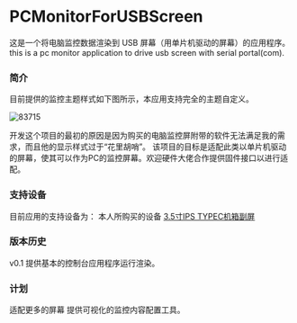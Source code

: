 # PCMonitorForUSBScreen
这是一个将电脑监控数据渲染到 USB 屏幕（用单片机驱动的屏幕）的应用程序。
this is a pc monitor application to drive usb screen with serial portal(com).

### 简介
目前提供的监控主题样式如下图所示，本应用支持完全的主题自定义。

![83715](https://user-images.githubusercontent.com/936437/127745159-8d2f7d5f-a9fc-40ae-8595-cb7bec2c9854.png)

开发这个项目的最初的原因是因为购买的电脑监控屏附带的软件无法满足我的需求，而且他的显示样式过于“花里胡哨”。
该项目的目标是适配此类以单片机驱动的屏幕，使其可以作为PC的监控屏幕。欢迎硬件大佬合作提供固件接口以进行适配。

### 支持设备

目前应用的支持设备为：
本人所购买的设备 [3.5寸IPS TYPEC机箱副屏](https://s.click.taobao.com/KWodsju)


### 版本历史

v0.1
提供基本的控制台应用程序运行渲染。


### 计划
适配更多的屏幕
提供可视化的监控内容配置工具。

